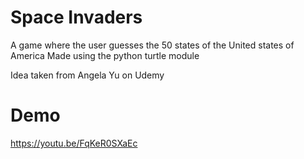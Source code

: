 # Space Invaders

A game where the user guesses the 50 states of the United states of America
Made using the python turtle module

Idea taken from Angela Yu on Udemy


# Demo

https://youtu.be/FqKeR0SXaEc
